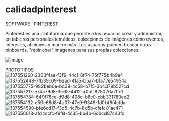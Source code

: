# calidadpinterest

SOFTWARE : PINTEREST

Pinterest es una plataforma que permite a los usuarios crear y administrar, en tableros personales temáticos, colecciones de imágenes como eventos, intereses, aficiones y mucho más. Los usuarios pueden buscar otros pinboards, "repinchar" imágenes para sus propias colecciones.

![image](https://user-images.githubusercontent.com/52264444/137560982-e6e5ac93-6178-4817-be01-8c4f28480b96.png)

PROTOTIPOS <br>
![137551260-2383f4aa-f3f9-44c1-8f74-75f775b4b9a4](https://user-images.githubusercontent.com/52264444/137568950-c8042b47-0563-4eca-9d88-0204fc8036a1.png)
![137552448-7fb39c09-6ead-41a5-b5a7-b1a77e54954a](https://user-images.githubusercontent.com/52264444/137568953-e59b0165-9a07-4b40-9519-4895cee9ca6b.png)
![137555775-982beb0e-bc38-4c58-b7f5-3b4379b527cd](https://user-images.githubusercontent.com/52264444/137568969-ee8388bf-a824-4578-af4a-f15cfa23f1c9.png)
![137557217-e74c79d8-3e65-4412-a0bf-825076a7ffc1](https://user-images.githubusercontent.com/52264444/137568975-b7406429-33e6-4351-a8ce-d4d475b05627.png)
![137554784-649f78ce-d9d8-408c-b8c0-cbb331780ee2](https://user-images.githubusercontent.com/52264444/137568974-6d4d2a3a-ed03-4ed2-927f-0b80975e0847.jpg)
![137554132-c59e68d8-4a07-47e9-9349-1d0bf8f4cfda](https://user-images.githubusercontent.com/52264444/137568979-99a435b8-979e-41e0-94eb-d8be425e6c5c.jpg)
![137554590-bfe6cd17-f3c5-4c7b-8d5b-cfe1c81ac471](https://user-images.githubusercontent.com/52264444/137568983-20dee805-f2fa-49a6-a326-b23a577b43dc.png)
![137556018-afd4ccfc-f9f8-4c35-bb4b-6d0cd87443fd](https://user-images.githubusercontent.com/52264444/137568986-917252b8-a044-49fa-b237-21413d17c902.png)
